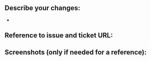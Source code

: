## Describe your changes:
- 

## Reference to issue and ticket URL:


## Screenshots (only if needed for a reference):
